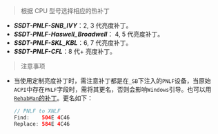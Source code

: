 >  根据 CPU 型号选择相应的热补丁

- ***SSDT-PNLF-SNB_IVY***：2, 3 代亮度补丁。
- ***SSDT-PNLF-Haswell_Broadwell***： 4, 5 代亮度补丁。
- ***SSDT-PNLF-SKL_KBL***：6, 7 代亮度补丁。
- ***SSDT-PNLF-CFL***：8 代+ 亮度补丁。

> 注意事项

- 当使用定制亮度补丁时，需注意补丁都是在`_SB`下注入的`PNLF`设备，当原始`ACPI`中存在`PNLF`字段时，需将其更名，否则会影响`Windows`引导。也可以用[`RehabMan`的补丁](https://github.com/RehabMan/OS-X-Clover-Laptop-Config/tree/master/hotpatch)。更名如下：

  ```swift
  // PNLF to XNLF
  Find:    504E 4C46
  Replace: 584E 4C46
  ```

